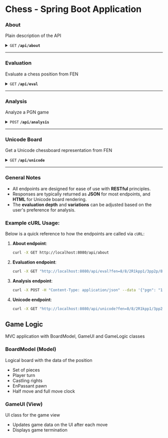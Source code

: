 # Chess - Spring Boot Application

### About

Plain description of the API

<details>
 <summary><code>GET</code> <code><b>/api/about</b></code></summary>

#### Response:

> | http code | content-type             | response                                                     |
> |-----------|--------------------------|--------------------------------------------------------------|
> | `200`     | `text/plain;charset=UTF-8`| `Chess API for position evaluation and game analysis`        |

#### Example cURL:

```bash
curl -X GET http://localhost:8080/api/about
```

</details>

---

### Evaluation

Evaluate a chess position from FEN

<details>
 <summary><code>GET</code> <code><b>/api/eval</b></code></summary>

#### Parameters:

> | name         | type     | data type | description                                  |
> | ------------ | -------- | --------- | -------------------------------------------- |
> | `fen`        | required | string    | FEN string representing the chess position   |
> | `depth`      | optional | int       | Depth of evaluation (15 to 30)               |
> | `variations` | optional | int       | Number of variations to evaluate (default 1) |

#### Response:

> | http code | content-type       | response                                                          |
> | --------- | ------------------ | ----------------------------------------------------------------- |
> | `200`     | `application/json` | JSON with evaluation data, best move, engine line, and variations |

#### Example cURL:

```bash
curl -X GET "http://localhost:8080/api/eval?fen=8/8/2R1kpp1/3pp2p/8/1P2PPP1/P3K1P1/8 b - - 0 35&depth=20"
```

#### Response:

```json
{
  "success": true,
  "status": null,
  "message": "Evaluation successful",
  "eval": "+8.36",
  "bestmove": "e6f5",
  "engineLine": "info depth 20 seldepth 40 multipv 1 score cp -836 nodes 4037228 nps 20810453 hashfull 59 tbhits 0 time 194 pv e6f5 c6d6 f5g5 ...",
  "engine": "Stockfish 17",
  "variations": [
    [
      "e6f5",
      "c6d6",
      "f5g5",
      "d6d5",
      "h5h4",
      "g3h4",
      "g5h4",
      "e2f2",
      "h4h5",
      "g2g3",
      "h5h6",
      "f2e2",
      "h6h5",
      "d5c5",
      "h5h6"
    ]
  ],
  "fen": "8/8/2R1kpp1/3pp2p/8/1P2PPP1/P3K1P1/8 b - - 0 35"
}
```

</details>

---

### Analysis

Analyze a PGN game

<details>
 <summary><code>POST</code> <code><b>/api/analysis</b></code></summary>

#### Parameters:

> | name    | type     | data type | description                                |
> | ------- | -------- | --------- | ------------------------------------------ |
> | `pgn`   | required | string    | PGN string of the game                     |
> | `depth` | optional | int       | Depth of analysis (15 to 30)               |
> | `time`  | optional | int       | Time per move evaluation (in milliseconds) |

#### Response:

> | http code | content-type       | response                                            |
> | --------- | ------------------ | --------------------------------------------------- |
> | `200`     | `application/json` | JSON with move-by-move analysis and accuracy report |

#### Example cURL:

```bash
curl -X POST -H "Content-Type: application/json" --data '{"pgn": "1.e3 a5 2.Qh5 Ra6 3.Qxa5 h5 4.Qxc7 Rah6 5.h4 f6 6.Qxd7+ Kf7 7.Qxb7 Qd3 8.Qxb8 Qh7 9.Qxc8 Kg6 10.Qe6"}' http://localhost:8080/api/analysis
```

#### Response:

```json
{
  "success": true,
  "status": null,
  "message": "Analysis successful",
  "depth": 15,
  "engine": "Stockfish 17",
  "pgn": "[App \"?\"]\n[White \"White\"]\n[Black \"Black\"]\n[Date \"?\"]\n[Result \"1/2-1/2\"]\n[AnalyzedBy \"Stockfish 17, depth 15, 0ns\"]\n1. e3 { [%eval +0.11] } a5 { [%eval +0.41] } ...",
  "whiteAnalysis": {
    "mistake": 1,
    "acpl": 688,
    "accuracy": 36,
    "blunder": 5
  },
  "blackAnalysis": {
    "mistake": 0,
    "acpl": 896,
    "accuracy": 33,
    "blunder": 8
  }
}
```

</details>

---

### Unicode Board

Get a Unicode chessboard representation from FEN

<details>
 <summary><code>GET</code> <code><b>/api/unicode</b></code></summary>

#### Parameters:

> | name  | type     | data type | description                                |
> | ----- | -------- | --------- | ------------------------------------------ |
> | `fen` | required | string    | FEN string representing the chess position |

#### Response:

> | http code | content-type | response                            |
> | --------- | ------------ | ----------------------------------- |
> | `200`     | `text/html`  | HTML string with Unicode chessboard |

#### Example cURL:

```bash
curl -X GET "http://localhost:8080/api/unicode?fen=8/8/2R1kpp1/3pp2p/8/1P2PPP1/P3K1P1/8 b - - 0 35"
```

#### Response:

```html

<pre>Board:

8 - - - - - - - -
7 - - - - - - - -
6 - - ♖ - ♚ ♟ ♟ -
5 - - - ♟ ♟ - - ♟
4 - - - - - - - -
3 - ♙ - - ♙ ♙ ♙ -
2 ♙ - - - ♔ - ♙ -
1 - - - - - - - -
a b c d e f g h</pre>
```

</details>

---

### **General Notes**

* All endpoints are designed for ease of use with **RESTful** principles.
* Responses are typically returned as **JSON** for most endpoints, and **HTML** for Unicode board rendering.
* The **evaluation depth** and **variations** can be adjusted based on the user's preference for analysis.

### **Example cURL Usage**:

Below is a quick reference to how the endpoints are called via `cURL`:

1. **About endpoint**:

   ```bash
   curl -X GET http://localhost:8080/api/about
   ```

2. **Evaluation endpoint**:

   ```bash
   curl -X GET "http://localhost:8080/api/eval?fen=8/8/2R1kpp1/3pp2p/8/1P2PPP1/P3K1P1/8 b - - 0 35&depth=20"
   ```

3. **Analysis endpoint**:

   ```bash
   curl -X POST -H "Content-Type: application/json" --data '{"pgn": "1.e3 a5 2.Qh5 Ra6 3.Qxa5 h5 4.Qxc7 Rah6 5.h4 f6 6.Qxd7+ Kf7 7.Qxb7 Qd3 8.Qxb8 Qh7 9.Qxc8 Kg6 10.Qe6"}' http://localhost:8080/api/analysis
   ```

4. **Unicode endpoint**:

   ```bash
   curl -X GET "http://localhost:8080/api/unicode?fen=8/8/2R1kpp1/3pp2p/8/1P2PPP1/P3K1P1/8 b - - 0 35"
   ```

## Game Logic

MVC application with BoardModel, GameUI and GameLogic classes

### BoardModel (Model)

Logical board with the data of the position

- Set of pieces
- Player turn
- Castling rights
- EnPassant pawn
- Half move and full move clock

### GameUI (View)

UI class for the game view

- Updates game data on the UI after each move
- Displays game termination

### 